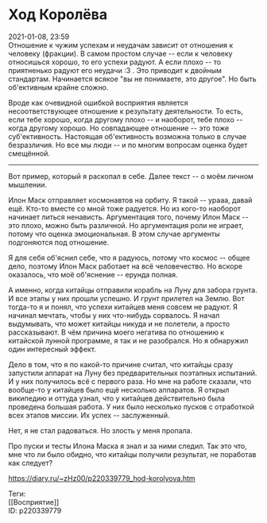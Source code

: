 Ход Королёва
=============

   
 2021-01-08, 23:59   
  Отношение к чужим успехам и неудачам зависит от отношения к человеку (фракции). В самом простом случае -- если к человеку относишься хорошо, то его успехи радуют. А если плохо -- то приятненько радуют его неудачи :3 . Это приводит к двойным стандартам. Начинается всякое "вы не понимаете, это другое". Но быть об'ективным крайне сложно.   
   
 Вроде как очевидной ошибкой восприятия является несоответствующее отношение к результату деятельности. То есть, если тебе хорошо, когда другому плохо -- и наоборот, тебе плохо -- когда другому хорошо. Но совпадающее отношение -- это тоже суб'ективность. Настоящая об'ективность возможна только в случае безразличия. Но все мы люди -- и по многим вопросам оценка будет смещённой.   
   
 ***   
   
 Вот пример, который я раскопал в себе. Далее текст -- о моём личном мышлении.   
   
 Илон Маск отправляет космонавтов на орбиту. Я такой -- урааа, давай ещё. Кто-то вместе со мной тоже радуется. Но из кого-то наоборот начинает литься ненависть. Аргументация того, почему Илон Маск -- это плохо, можно быть различной. Но аргументация роли не играет, потому что оценка эмоциональная. В этом случае аргументы подгоняются под отношение.   
   
 Я для себя об'яснил себе, что я радуюсь, потому что космос -- общее дело, поэтому Илон Маск работает на всё человечество. Но вскоре оказалось, что моё об'яснение -- ерунда полная.   
   
 А именно, когда китайцы отправили корабль на Луну для забора грунта. И все этапы у них прошли успешно. И грунт прилетел на Землю. Вот тогда-то я и понял, что успехи китайцев меня совсем не радуют. Я начинал мечтать, чтобы у них что-нибудь сорвалось. Я начал выдумывать, что может китайцы никуда и не полетели, а просто рассказывают. В чём причина моего негатива по отношению к китайской лунной программе, я так и не разобрался. Но я обнаружил один интересный эффект.   
   
 Дело в том, что я по какой-то причине считал, что китайцы сразу запустили аппарат на Луну без предварительных поэтапных испытаний. И у них получилось всё с первого раза. Но мне на работе сказали, что вообще-то у китайцев было ещё несколько аппаратов. Я открыл википедию и оттуда узнал, что у китайцев действительно была проведена большая работа. У них было несколько пусков с отработкой всех этапов миссии. Их успех -- заслуженный.   
   
 Нет, я не стал радоваться. Но злость у меня пропала.   
   
 Про пуски и тесты Илона Маска я знал и за ними следил. Так это что, мне что ли было обидно, что китайцы получили результат, не поработав как следует?   
    
 <https://diary.ru/~zHz00/p220339779_hod-korolyova.htm>   
   
 Теги:   
 [[Восприятие]]   
 ID: p220339779